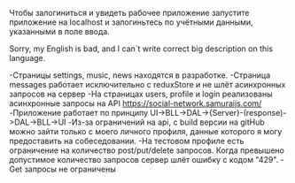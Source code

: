 Чтобы залогиниться и увидеть рабочее приложение запустите приложение
на localhost и залогиньтесь по учётными данными, указанными в поле ввода.

Sorry, my English is bad, and I can`t write correct big description on this language.

-Страницы settings, music, news находятся в разработке.
-Страница messages работает исключительно с reduxStore и не шлёт
асинхронных запросов на сервер
-На страницах users, profile и login реализованы асинхронные запросы на
API https://social-network.samuraijs.com/
-Приложение работает по принципу UI->BLL->DAL->{Server}-(response)->DAL->BLL->UI
-Из-за ограничений на api, с build версии на gitHub можно зайти только с моего личного
профиля, данные которого я могу предоставить на собеседовании.
-На тестовом профиле есть ограничение на количество post/put/delete запросов.
Когда превышено допустимое количество запросов сервер шлёт ошибку с кодом "429".
-Get запросы не ограничены